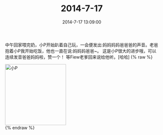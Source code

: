 ﻿---
title: 2014-7-17
date: 2014-7-17 13:09:00
tags:
categories: 妈妈
---
中午回家喂完奶，小P开始趴着自己玩，一会便发出:妈妈妈妈爸爸爸的声音。老爸抱着小P我开始吃饭，他也一直在说:妈妈妈爸爸~。
这是小P很大的进步哦，可以连续发音爸爸妈妈啦，赞一个！
等Fiew老爹回来说给他听。[哈哈]
{% raw %}
<div style="width:500 px">
<div style="float:left; width:100 px"><img src="/images/微信图片_20171010155512.jpg" width="200" alt="小P"></div>
<div style="clear:both"></div>
</div>
{% endraw %}